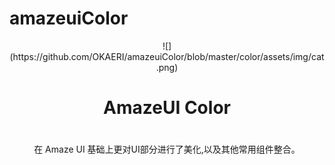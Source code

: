 # amazeuiColor
<center>![](https://github.com/OKAERI/amazeuiColor/blob/master/color/assets/img/cat.png)</center>
<center><h1>AmazeUI Color<h1></center>
<center>在 Amaze UI 基础上更对UI部分进行了美化,以及其他常用组件整合。</center>

